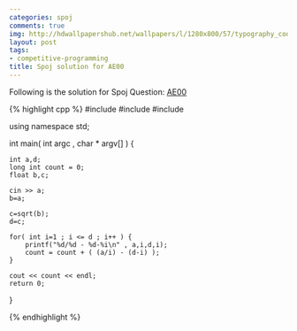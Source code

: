 ```yaml
---
categories: spoj
comments: true
img: http://hdwallpapershub.net/wallpapers/l/1280x800/57/typography_code_javascript_black_background_programmer_syntax_1280x800_56614.jpg
layout: post
tags:
- competitive-programming
title: Spoj solution for AE00
---
```


Following is the solution for Spoj Question: [AE00](http://www.spoj.com/problems/AE00/)

{% highlight cpp %}
#include <iostream>
#include <cmath>
#include <cstdio>

using namespace std;

int main( int argc , char * argv[] ) {

	int a,d;
	long int count = 0;
	float b,c;

	cin >> a;
	b=a;

	c=sqrt(b);
	d=c;

	for( int i=1 ; i <= d ; i++ ) {
		printf("%d/%d - %d-%i\n" , a,i,d,i);
		count = count + ( (a/i) - (d-i) );
	}
	
	cout << count << endl;
	return 0;
}

{% endhighlight %}